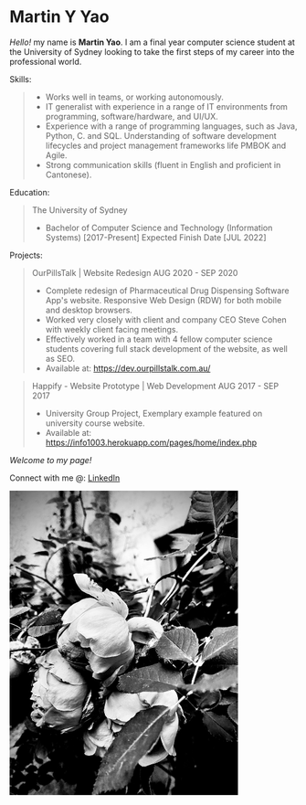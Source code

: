 # Martin Y Yao

_Hello!_ my name is **Martin Yao**. I am a final year computer science student at the University of Sydney looking to take the first steps of my career into the professional world.

Skills:
>- Works well in teams, or working autonomously.
>- IT generalist with experience in a range of IT environments from programming, software/hardware, and UI/UX.
>- Experience with a range of programming languages, such as Java, Python, C. and SQL. Understanding of software development lifecycles and project management frameworks life PMBOK and Agile.
>- Strong communication skills (fluent in English and proficient in Cantonese).

Education:
> The University of Sydney
>- Bachelor of Computer Science and Technology (Information Systems) [2017-Present] Expected Finish Date [JUL 2022]

Projects:
> OurPillsTalk | Website Redesign
> AUG 2020 - SEP 2020
>- Complete redesign of Pharmaceutical Drug Dispensing Software App's website. Responsive Web Design (RDW) for both mobile and desktop browsers.
>- Worked very closely with client and company CEO Steve Cohen with weekly client facing meetings.
>- Effectively worked in a team with 4 fellow computer science students covering full stack development of the website, as well as SEO.
>- Available at: https://dev.ourpillstalk.com.au/

> Happify - Website Prototype | Web Development
> AUG 2017 - SEP 2017
>- University Group Project, Exemplary example featured on university course website.
>- Available at: https://info1003.herokuapp.com/pages/home/index.php

*Welcome to my page!*

Connect with me @:
[LinkedIn](www.linkedin.com/in/martinyyao)

<img src="werkstatt-muenchen-rose.jpg" width="400">
